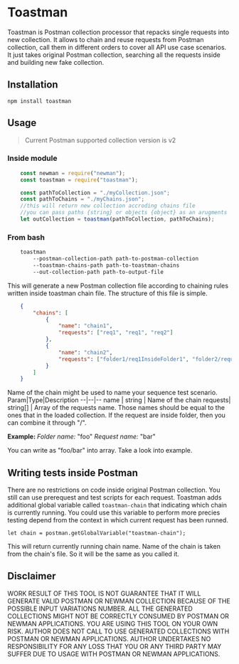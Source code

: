 # Toastman

Toastman is Postman collection processor that repacks single requests into new collection. It allows to chain and reuse requests from Postman collection, call them in different orders to cover all API use case scenarios. It just takes original Postman collection, searching all the requests inside and building new fake collection.

## Installation

    npm install toastman

## Usage

>Current Postman supported collection version is v2

### Inside module

```javascript
    const newman = require("newman");
    const toastman = require("toastman");

    const pathToCollection = "./myCollection.json";
    const pathToChains = "./myChains.json";
    //this will return new collection accroding chains file
    //you can pass paths {string} or objects {object} as an arugments
    let outCollection = toastman(pathToCollection, pathToChains);
```

### From bash

```bash
    toastman 
        --postman-collection-path path-to-postman-collection
        --toastman-chains-path path-to-toastman-chains
        --out-collection-path path-to-output-file
```
This will generate a new Postman collection file according to chaining rules written inside toastman chain file. The structure of this file is simple.

```json
    {
        "chains": [
            {
                "name": "chain1",
                "requests": ["req1", "req1", "req2"]
            },
            {
                "name": "chain2",
                "requests": ["folder1/req1InsideFolder1", "folder2/request1InsideFolder2"]
            }
        ]
    }
```
Name of the chain might be used to name your sequence test scenario.
Param|Type|Description
--|--|--
name | string | Name of the chain
requests| string[] | Array of the requests name. Those names should be equal to the ones that in the loaded collection. If the request are inside folder, then you can combine it through "/". <p> <b>Example: </b> <i>Folder name:</i> "foo" <i>Request name:</i> "bar" <p> You can write as "foo/bar" into array. Take a look into example.

## Writing tests inside Postman

There are no restrictions on code inside original Postman collection. You still can use prerequest and test scripts for each request. Toastman adds additional global variable called `toastman-chain` that indicating which chain is currently running. You could use this variable to perform more precies testing depend from the context in which current request has been runned.

    let chain = postman.getGlobalVariable("toastman-chain");

This will return currently running chain name. Name of the chain is taken from the chain's file. So it will be the same as you called it. 

## Disclaimer

WORK RESULT OF THIS TOOL IS NOT GUARANTEE THAT IT WILL GENERATE VALID POSTMAN OR NEWMAN COLLECTION BECAUSE OF THE POSSIBLE INPUT VARIATIONS NUMBER. ALL THE GENERATED COLLECTIONS MIGHT NOT BE CORRECTLY CONSUMED BY POSTMAN OR NEWMAN APPLICATIONS. YOU ARE USING THIS TOOL ON YOUR OWN RISK. AUTHOR DOES NOT CALL TO USE GENERATED COLLECTIONS WITH POSTMAN OR NEWMAN APPLICATIONS. AUTHOR UNDERTAKES NO RESPONSIBILITY FOR ANY LOSS THAT YOU OR ANY THIRD PARTY MAY SUFFER DUE TO USAGE WITH POSTMAN OR NEWMAN APPLICATIONS.